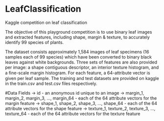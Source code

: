 # LeafClassification
Kaggle competition on leaf classification

The objective of this playground competition is to use binary leaf images and extracted features, including shape, margin & texture, to accurately identify 99 species of plants.

The dataset consists approximately 1,584 images of leaf specimens (16 samples each of 99 species) which have been converted to binary black leaves against white backgrounds. Three sets of features are also provided per image: a shape contiguous descriptor, an interior texture histogram, and a ﬁne-scale margin histogram. For each feature, a 64-attribute vector is given per leaf sample. The training and test datasets are provided on kaggle in the train.csv and test.csv files respectively.

#Data Fields
-> id - an anonymous id unique to an image
-> margin_1, margin_2, margin_3, ..., margin_64 - each of the 64 attribute vectors for the margin feature
-> shape_1, shape_2, shape_3, ..., shape_64 - each of the 64 attribute vectors for the shape feature
-> texture_1, texture_2, texture_3, ..., texture_64 - each of the 64 attribute vectors for the texture feature

